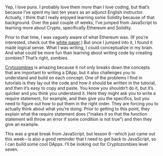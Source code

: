Yep, I love puns. I probably love them more than I love coding, but that’s because I’ve spent my last ten years as an adjunct English instructor. Actually, I think that I really enjoyed learning some Solidity because of that background. Over the past couple of weeks, I’ve jumped from JavaScript to learning more about Crypto, specifically Ethereum and Solidity.



Prior to that time, I was vaguely aware of what Ethereum was. (If you’re interested, check out the <a href="https://github.com/ethereum/wiki/wiki/White-Paper
">white paper</a>.) But once I jumped into it, I found it made logical sense. What I was writing, I could conceptualize in my brain. And what could be more fun than learning about writing code by creating zombies? That’s right, zombies. 



<a href="https://cryptozombies.io">Crytozombies</a> is amazing because it not only breaks down the concepts that are important to writing a DApp, but it also challenges you to understand and build on each concept. One of the problems I find in tutorials is they lay out the code and how it should be written in the tutorial, and then it’s easy to copy and paste. You know you shouldn’t do it, but it’s quicker and you think you understand it. Here they might ask you to write a require statement, for example, and then give you the specifics, but you need to figure out how to put them in the right order. They are forcing you to actually think about what you’re doing. Prior to getting to this point, they explain what the require statement does (“makes it so that the function statement will throw an error if some condition is not true”) and then they give an example. 



This was a great break from JavaScript, but lesson 6--which just came out this week--is also a good reminder that I need to get back to JavaScript, so I can build some cool DApps. I’ll be looking out for Cryptozombies level seven.
